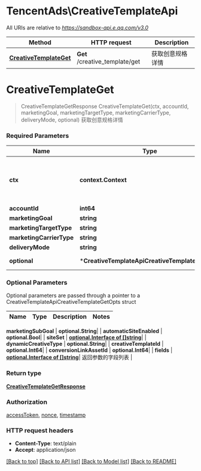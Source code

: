 # TencentAds\CreativeTemplateApi

All URIs are relative to *https://sandbox-api.e.qq.com/v3.0*

Method | HTTP request | Description
------------- | ------------- | -------------
[**CreativeTemplateGet**](CreativeTemplateApi.md#CreativeTemplateGet) | **Get** /creative_template/get | 获取创意规格详情


# **CreativeTemplateGet**
> CreativeTemplateGetResponse CreativeTemplateGet(ctx, accountId, marketingGoal, marketingTargetType, marketingCarrierType, deliveryMode, optional)
获取创意规格详情

### Required Parameters

Name | Type | Description  | Notes
------------- | ------------- | ------------- | -------------
 **ctx** | **context.Context** | context for authentication, logging, cancellation, deadlines, tracing, etc.
  **accountId** | **int64**|  | 
  **marketingGoal** | **string**|  | 
  **marketingTargetType** | **string**|  | 
  **marketingCarrierType** | **string**|  | 
  **deliveryMode** | **string**|  | 
 **optional** | ***CreativeTemplateApiCreativeTemplateGetOpts** | optional parameters | nil if no parameters

### Optional Parameters
Optional parameters are passed through a pointer to a CreativeTemplateApiCreativeTemplateGetOpts struct

Name | Type | Description  | Notes
------------- | ------------- | ------------- | -------------





 **marketingSubGoal** | **optional.String**|  | 
 **automaticSiteEnabled** | **optional.Bool**|  | 
 **siteSet** | [**optional.Interface of []string**](string.md)|  | 
 **dynamicCreativeType** | **optional.String**|  | 
 **creativeTemplateId** | **optional.Int64**|  | 
 **conversionLinkAssetId** | **optional.Int64**|  | 
 **fields** | [**optional.Interface of []string**](string.md)| 返回参数的字段列表 | 

### Return type

[**CreativeTemplateGetResponse**](CreativeTemplateGetResponse.md)

### Authorization

[accessToken](../README.md#accessToken), [nonce](../README.md#nonce), [timestamp](../README.md#timestamp)

### HTTP request headers

 - **Content-Type**: text/plain
 - **Accept**: application/json

[[Back to top]](#) [[Back to API list]](../README.md#documentation-for-api-endpoints) [[Back to Model list]](../README.md#documentation-for-models) [[Back to README]](../README.md)

